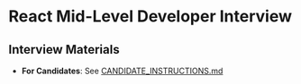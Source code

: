 # React Mid-Level Developer Interview

## Interview Materials

- **For Candidates**: See [CANDIDATE_INSTRUCTIONS.md](./CANDIDATE_INSTRUCTIONS.md)
